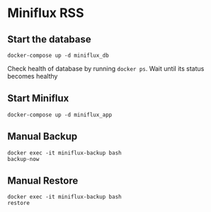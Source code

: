 # Miniflux RSS

## Start the database

```
docker-compose up -d miniflux_db
```

Check health of database by running `docker ps`. Wait until its status becomes healthy

## Start Miniflux

```
docker-compose up -d miniflux_app
```

## Manual Backup
```
docker exec -it miniflux-backup bash
backup-now
```

## Manual Restore
```
docker exec -it miniflux-backup bash
restore
```